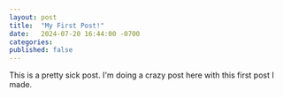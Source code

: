```yaml
---
layout: post
title:  "My First Post!"
date:   2024-07-20 16:44:00 -0700
categories: 
published: false
---
```


This is a pretty sick post. I'm doing a crazy post here with this first post I made.